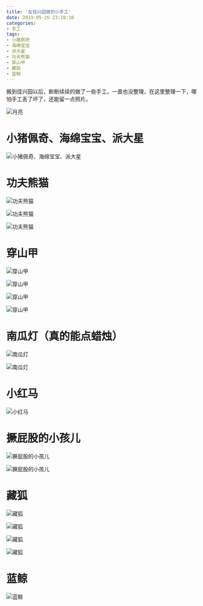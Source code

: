 ```yaml
---
title: '在佳兴园做的小手工'
date: 2019-05-26 23:10:10
categories:
- 手工
tags:
- 小猪佩奇
- 海绵宝宝
- 派大星
- 功夫熊猫
- 穿山甲
- 藏狐
- 蓝鲸
---
```


搬到佳兴园以后，断断续续的做了一些手工，一直也没整理，在这里整理一下，哪怕手工丢了坏了，还能留一点照片。

<!-- more -->

![月亮](/post-images/zai-jia-xing-yuan-zuo-de-xiao-shou-gong.jpg)

# 小猪佩奇、海绵宝宝、派大星

![小猪佩奇、海绵宝宝、派大星](/post-images/1560845617774.jpg)

# 功夫熊猫

![功夫熊猫](/post-images/1560679774723.jpg)

![功夫熊猫](/post-images/1560679778573.jpg)

![功夫熊猫](/post-images/1560679782577.jpg)

# 穿山甲

![穿山甲](/post-images/1560679458724.jpg)

![穿山甲](/post-images/1560679788874.jpg)

![穿山甲](/post-images/1560679793105.jpg)

![穿山甲](/post-images/1560679797890.jpg)

# 南瓜灯（真的能点蜡烛）

![南瓜灯](/post-images/1560679804765.jpg)

![南瓜灯](/post-images/1560679809359.jpg)

# 小红马

![小红马](/post-images/1560679510107.jpg)

# 撅屁股的小孩儿

![撅屁股的小孩儿](/post-images/1560679815872.jpg)

![撅屁股的小孩儿](/post-images/1560679822287.jpg)

# 藏狐

![藏狐](/post-images/1560845680015.jpg)

![藏狐](/post-images/1560845684521.jpg)

![藏狐](/post-images/1560845687478.jpg)

![藏狐](/post-images/1560845690249.jpg)

# 蓝鲸

![蓝鲸](/post-images/1560679828014.jpg)
